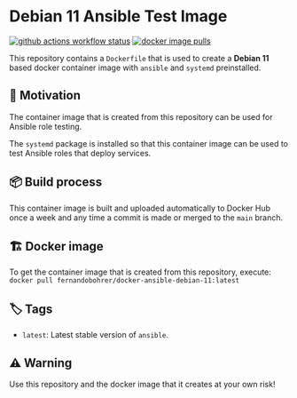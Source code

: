 # Debian 11 Ansible Test Image

[![github actions workflow status][github-actions-workflow-status-badge]][github-actions-workflow-status-link]
[![docker image pulls][docker-image-pulls-badge]][docker-image-pulls-link]

This repository contains a `Dockerfile` that is used to create a **Debian 11** based docker container image with `ansible` and `systemd` preinstalled.

## 🚀 Motivation

The container image that is created from this repository can be used for Ansible role testing.

The `systemd` package is installed so that this container image can be used to test Ansible roles that deploy services.

## 📦 Build process

This container image is built and uploaded automatically to Docker Hub once a week and any time a commit is made or merged to the `main` branch.

## 🏗️ Docker image

To get the container image that is created from this repository, execute: `docker pull fernandobohrer/docker-ansible-debian-11:latest`

## 🏷️ Tags

- `latest`: Latest stable version of `ansible`.

## ⚠️ Warning

Use this repository and the docker image that it creates at your own risk!

[docker-image-pulls-badge]: https://img.shields.io/docker/pulls/fernandobohrer/docker-ansible-debian-11?style=flat-square&logo=docker&logoColor=white&label=pulls&labelColor=black&cacheSeconds=300
[docker-image-pulls-link]: https://hub.docker.com/r/fernandobohrer/docker-ansible-debian-11/
[github-actions-workflow-status-badge]: https://img.shields.io/github/actions/workflow/status/fernandobohrer/docker-ansible-debian-11/build-test-and-push-docker-image.yml?branch=main&event=push&style=flat-square&logo=github&logoColor=white&label=Build%2C%20test%20and%20push%20docker%20image&labelColor=black&cacheSeconds=300
[github-actions-workflow-status-link]: https://github.com/fernandobohrer/docker-ansible-debian-11/actions/workflows/build-test-and-push-docker-image.yml
